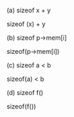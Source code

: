 (a) sizeof x + y

sizeof (x) + y

(b) sizeof p->mem[i] 

sizeof(p->mem[i])

(c) sizeof a < b

sizeof(a) < b

(d) sizeof f()

sizeof(f())